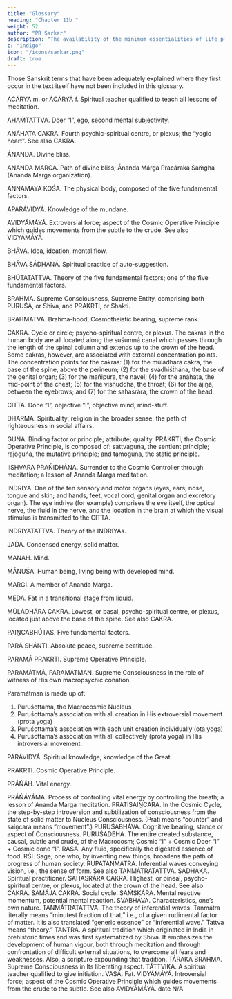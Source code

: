 ```yaml
---
title: "Glossary"
heading: "Chapter 11b "
weight: 52
author: "PR Sarkar"
description: "The availability of the minimum essentialities of life plays a vital part not only in achieving world brotherhood, but also in the development of human personality"
c: "indigo"
icon: "/icons/sarkar.png"
draft: true
---
```



Those Sanskrit terms that have been adequately explained where they first occur in the text itself have not been included in this glossary.

ÁCÁRYA m. or ÁCÁRYÁ f. Spiritual teacher qualified to teach all lessons of meditation.

AHAḾTATTVA. Doer “I”, ego, second mental subjectivity.

ANÁHATA CAKRA. Fourth psychic-spiritual centre, or plexus; the “yogic heart”. See also CAKRA.

ÁNANDA. Divine bliss.

ANANDA MARGA. Path of divine bliss; Ánanda Márga Pracáraka Saḿgha (Ananda Marga organization).

ANNAMAYA KOŚA. The physical body, composed of the five fundamental factors.

APARÁVIDYÁ. Knowledge of the mundane.

AVIDYÁMÁYÁ. Extroversial force; aspect of the Cosmic Operative Principle which guides movements from the subtle to the crude. See also VIDYÁMÁYÁ.

BHÁVA. Idea, ideation, mental flow.

BHÁVA SÁDHANÁ. Spiritual practice of auto-suggestion.

BHÚTATATTVA. Theory of the five fundamental factors; one of the five fundamental factors.

BRAHMA. Supreme Consciousness, Supreme Entity, comprising both PURUŚA, or Shiva, and PRAKRTI, or Shakti.

BRAHMATVA. Brahma-hood, Cosmotheistic bearing, supreme rank.

CAKRA. Cycle or circle; psycho-spiritual centre, or plexus. The cakras in the human body are all located along the suśumná canal which passes through the length of the spinal column and extends up to the crown of the head. Some cakras, however, are associated with external concentration points. The concentration points for the cakras: (1) for the múládhára cakra, the base of the spine, above the perineum; (2) for the svádhiśt́hána, the base of the genital organ; (3) for the mańipura, the navel; (4) for the anáhata, the mid-point of the chest; (5) for the vishuddha, the throat; (6) for the ájiṋá, between the eyebrows; and (7) for the sahasrára, the crown of the head.

CITTA. Done “I”, objective “I”, objective mind, mind-stuff.

DHARMA. Spirituality; religion in the broader sense; the path of righteousness in social affairs.

GUŃA. Binding factor or principle; attribute; quality. PRAKRTI, the Cosmic Operative Principle, is composed of: sattvaguńa, the sentient principle; rajoguńa, the mutative principle; and tamoguńa, the static principle.

IISHVARA PRAŃIDHÁNA. Surrender to the Cosmic Controller through meditation; a lesson of Ananda Marga meditation.

INDRIYA. One of the ten sensory and motor organs (eyes, ears, nose, tongue and skin; and hands, feet, vocal cord, genital organ and excretory organ). The eye indriya (for example) comprises the eye itself, the optical nerve, the fluid in the nerve, and the location in the brain at which the visual stimulus is transmitted to the CITTA.

INDRIYATATTVA. Theory of the INDRIYAs.

JAD́A. Condensed energy, solid matter.

MANAH. Mind.

MÁNUŚA. Human being, living being with developed mind.

MARGI. A member of Ananda Marga.

MEDA. Fat in a transitional stage from liquid.

MÚLÁDHÁRA CAKRA. Lowest, or basal, psycho-spiritual centre, or plexus, located just above the base of the spine. See also CAKRA.

PAIṊCABHÚTAS. Five fundamental factors.

PARÁ SHÁNTI. Absolute peace, supreme beatitude.

PARAMÁ PRAKRTI. Supreme Operative Principle.

PARAMÁTMÁ, PARAMÁTMAN. Supreme Consciousness in the role of witness of His own macropsychic conation. 

Paramátman is made up of:
1. Puruśottama, the Macrocosmic Nucleus
2. Puruśottama’s association with all creation in His extroversial movement (prota yoga)
3. Puruśottama’s association with each unit creation individually (ota yoga)
4. Puruśottama’s association with all collectively (prota yoga) in His introversial movement.


PARÁVIDYÁ. Spiritual knowledge, knowledge of the Great.

PRAKRTI. Cosmic Operative Principle.

PRÁŃÁH. Vital energy.

PRÁŃÁYÁMA. Process of controlling vital energy by controlling the breath; a lesson of Ananda Marga meditation.
PRATISAIṊCARA. In the Cosmic Cycle, the step-by-step introversion and subtilization of consciousness from the state of solid matter to Nucleus Consciousness. (Prati means “counter” and saiṋcara means “movement”.)
PURUŚABHÁVA. Cognitive bearing, stance or aspect of Consciousness.
PURUŚADEHA. The entire created substance, causal, subtle and crude, of the Macrocosm; Cosmic “I” + Cosmic Doer “I” + Cosmic done “I”.
RASA. Any fluid, specifically the digested essence of food.
RŚI. Sage; one who, by inventing new things, broadens the path of progress of human society.
RÚPATANMÁTRA. Inferential waves conveying vision, i.e., the sense of form. See also TANMÁTRATATTVA.
SÁDHAKA. Spiritual practitioner.
SAHASRÁRA CAKRA. Highest, or pineal, psycho-spiritual centre, or plexus, located at the crown of the head. See also CAKRA.
SAMÁJA CAKRA. Social cycle.
SAḾSKÁRA. Mental reactive momentum, potential mental reaction.
SVABHÁVA. Characteristics, one’s own nature.
TANMÁTRATATTVA. The theory of inferential waves. Tanmátra literally means “minutest fraction of that,” i.e., of a given rudimental factor of matter. It is also translated “generic essence” or “inferential wave.” Tattva means “theory.”
TANTRA. A spiritual tradition which originated in India in prehistoric times and was first systematized by Shiva. It emphasizes the development of human vigour, both through meditation and through confrontation of difficult external situations, to overcome all fears and weaknesses. Also, a scripture expounding that tradition.
TÁRAKA BRAHMA. Supreme Consciousness in Its liberating aspect.
TÁTTVIKA. A spiritual teacher qualified to give initiation.
VASÁ. Fat.
VIDYÁMÁYÁ. Introversial force; aspect of the Cosmic Operative Principle which guides movements from the crude to the subtle. See also AVIDYÁMÁYÁ.
date N/A
